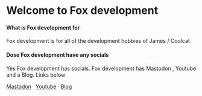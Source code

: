 # Welcome to Fox development

#### What is Fox development for

Fox development is for all of the development hobbies of James / Coolcat

#### Dose Fox development have any socials

Yes Fox development has socials.  Fox development has Mastodon , Youtube and a Blog. Links below

[Mastodon](https://mastodon.social/@foxdev10)
&nbsp;
[Youtube](https://youtube.com/@foxdev1010)
&nbsp;
[Blog](https://foxdevelops.github.io/blog)
&nbsp;

